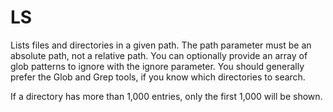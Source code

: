 # LS

Lists files and directories in a given path. The path parameter must be an absolute path, not a relative path. You can optionally provide an array of glob patterns to ignore with the ignore parameter. You should generally prefer the Glob and Grep tools, if you know which directories to search.

If a directory has more than 1,000 entries, only the first 1,000 will be shown.